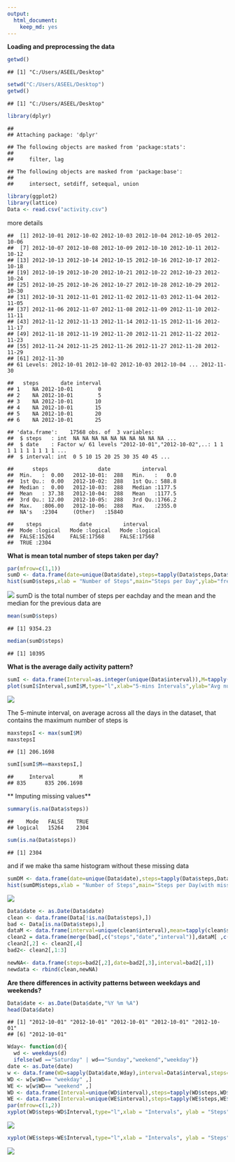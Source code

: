 ```yaml
---
output: 
  html_document: 
    keep_md: yes
---
```

**Loading and preprocessing the data**  

```r
getwd()
```

```
## [1] "C:/Users/ASEEL/Desktop"
```

```r
setwd("C:/Users/ASEEL/Desktop")
getwd()
```

```
## [1] "C:/Users/ASEEL/Desktop"
```

```r
library(dplyr)
```

```
## 
## Attaching package: 'dplyr'
```

```
## The following objects are masked from 'package:stats':
## 
##     filter, lag
```

```
## The following objects are masked from 'package:base':
## 
##     intersect, setdiff, setequal, union
```

```r
library(ggplot2)
library(lattice)
Data <- read.csv("activity.csv")
```

more details 

```
##  [1] 2012-10-01 2012-10-02 2012-10-03 2012-10-04 2012-10-05 2012-10-06
##  [7] 2012-10-07 2012-10-08 2012-10-09 2012-10-10 2012-10-11 2012-10-12
## [13] 2012-10-13 2012-10-14 2012-10-15 2012-10-16 2012-10-17 2012-10-18
## [19] 2012-10-19 2012-10-20 2012-10-21 2012-10-22 2012-10-23 2012-10-24
## [25] 2012-10-25 2012-10-26 2012-10-27 2012-10-28 2012-10-29 2012-10-30
## [31] 2012-10-31 2012-11-01 2012-11-02 2012-11-03 2012-11-04 2012-11-05
## [37] 2012-11-06 2012-11-07 2012-11-08 2012-11-09 2012-11-10 2012-11-11
## [43] 2012-11-12 2012-11-13 2012-11-14 2012-11-15 2012-11-16 2012-11-17
## [49] 2012-11-18 2012-11-19 2012-11-20 2012-11-21 2012-11-22 2012-11-23
## [55] 2012-11-24 2012-11-25 2012-11-26 2012-11-27 2012-11-28 2012-11-29
## [61] 2012-11-30
## 61 Levels: 2012-10-01 2012-10-02 2012-10-03 2012-10-04 ... 2012-11-30
```

```
##   steps       date interval
## 1    NA 2012-10-01        0
## 2    NA 2012-10-01        5
## 3    NA 2012-10-01       10
## 4    NA 2012-10-01       15
## 5    NA 2012-10-01       20
## 6    NA 2012-10-01       25
```

```
## 'data.frame':	17568 obs. of  3 variables:
##  $ steps   : int  NA NA NA NA NA NA NA NA NA NA ...
##  $ date    : Factor w/ 61 levels "2012-10-01","2012-10-02",..: 1 1 1 1 1 1 1 1 1 1 ...
##  $ interval: int  0 5 10 15 20 25 30 35 40 45 ...
```

```
##      steps                date          interval     
##  Min.   :  0.00   2012-10-01:  288   Min.   :   0.0  
##  1st Qu.:  0.00   2012-10-02:  288   1st Qu.: 588.8  
##  Median :  0.00   2012-10-03:  288   Median :1177.5  
##  Mean   : 37.38   2012-10-04:  288   Mean   :1177.5  
##  3rd Qu.: 12.00   2012-10-05:  288   3rd Qu.:1766.2  
##  Max.   :806.00   2012-10-06:  288   Max.   :2355.0  
##  NA's   :2304     (Other)   :15840
```

```
##    steps            date          interval      
##  Mode :logical   Mode :logical   Mode :logical  
##  FALSE:15264     FALSE:17568     FALSE:17568    
##  TRUE :2304
```
**What is mean total number of steps taken per day?**


```r
par(mfrow=c(1,1))
sumD <- data.frame(date=unique(Data$date),steps=tapply(Data$steps,Data$date,sum,na.rm=TRUE))
hist(sumD$steps,xlab = "Number of Steps",main="Steps per Day",ylab="frequancy")
```

![](PA1_template_files/figure-html/unnamed-chunk-3-1.png)<!-- -->
sumD is the total number of steps per eachday 
and the mean and the median for the previous data are 

```r
mean(sumD$steps)
```

```
## [1] 9354.23
```

```r
median(sumD$steps)
```

```
## [1] 10395
```
**What is the average daily activity pattern?**


```r
sumI <- data.frame(Interval=as.integer(unique(Data$interval)),M=tapply(Data$steps,Data$interval,mean,na.rm=TRUE))
plot(sumI$Interval,sumI$M,type="l",xlab="5-mins Intervals",ylab="Avg num of steps")
```

![](PA1_template_files/figure-html/unnamed-chunk-5-1.png)<!-- -->

The 5-minute interval, on average across all the days in the dataset, that contains the maximum number of steps is 

```r
maxstepsI <- max(sumI$M)
maxstepsI
```

```
## [1] 206.1698
```

```r
sumI[sumI$M==maxstepsI,]
```

```
##     Interval        M
## 835      835 206.1698
```

** Imputing missing values**


```r
summary(is.na(Data$steps))
```

```
##    Mode   FALSE    TRUE 
## logical   15264    2304
```

```r
sum(is.na(Data$steps))
```

```
## [1] 2304
```
    
and if we make tha same  histogram without these missing data 

```r
sumDM <- data.frame(date=unique(Data$date),steps=tapply(Data$steps,Data$date,sum))
hist(sumDM$steps,xlab = "Number of Steps",main="Steps per Day(with missing data)",ylab="frequancy")
```

![](PA1_template_files/figure-html/unnamed-chunk-8-1.png)<!-- -->



```r
Data$date <- as.Date(Data$date)
clean <- data.frame(Data[!is.na(Data$steps),])
bad <- Data[is.na(Data$steps),]
dataM <- data.frame(interval=unique(clean$interval),mean=tapply(clean$steps,clean$interval,mean))
clean2 = data.frame(merge(bad[,c("steps","date","interval")],dataM[ ,c("interval","mean")]))
clean2[,2] <- clean2[,4]
bad2<- clean2[,1:3]

newNA<- data.frame(steps=bad2[,2],date=bad2[,3],interval=bad2[,1])
newdata <- rbind(clean,newNA)
```

**Are there differences in activity patterns between weekdays and weekends?**


```r
Data$date <- as.Date(Data$date,"%Y %m %A")
head(Data$date)
```

```
## [1] "2012-10-01" "2012-10-01" "2012-10-01" "2012-10-01" "2012-10-01"
## [6] "2012-10-01"
```

```r
Wday<- function(d){
  wd <- weekdays(d)
  ifelse(wd =="Saturday" | wd=="Sunday","weekend","weekday")}
date <- as.Date(date)
w <- data.frame(WD=sapply(Data$date,Wday),interval=Data$interval,steps=Data$steps)
WD <- w[w$WD== "weekday" ,]
WE <- w[w$WD== "weekend" ,]
WD <- data.frame(Interval=unique(WD$interval),steps=tapply(WD$steps,WD$interval,sum,na.rm=TRUE))
WE <- data.frame(Interval=unique(WE$interval),steps=tapply(WE$steps,WE$interval,sum,na.rm=TRUE))
par(mfrow=c(1,2))
xyplot(WD$steps~WD$Interval,type="l",xlab = "Intervals", ylab = "Steps")
```

![](PA1_template_files/figure-html/unnamed-chunk-10-1.png)<!-- -->

```r
xyplot(WE$steps~WE$Interval,type="l",xlab = "Intervals", ylab = "Steps")
```

![](PA1_template_files/figure-html/unnamed-chunk-10-2.png)<!-- -->


